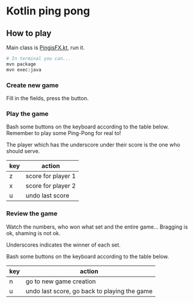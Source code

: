 # Kotlin ping pong
        
## How to play

Main class is [PingisFX.kt](src/main/kotlin/se/vbgt/pingis/gui/PingisFX.kt), run it.

```sh
# In terminal you can...
mvn package
mvn exec:java
```

### Create new game

Fill in the fields, press the button.

### Play the game

Bash some buttons on the keyboard according to the table below. 
Remember to play some Ping-Pong for real to!

The player which has the underscore under their score is the one who should serve.

| key       | action            |
| ---       | ---               |
| z         | score for player 1 |
| x         | score for player 2 |
| u         | undo last score    |

### Review the game

Watch the numbers, who won what set and the entire game... 
Bragging is ok, shaming is not ok.

Underscores indicates the winner of each set.

Bash some buttons on the keyboard according to the table below.

| key       | action            |
| ---       | ---               |
| n         | go to new game creation |
| u         | undo last score, go back to playing the game    |
